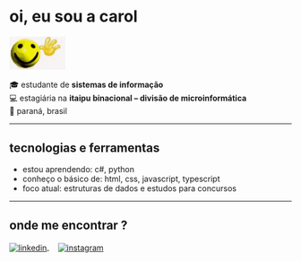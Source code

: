 # oi, eu sou a carol

<img src="https://github.com/carolprimila/carolprimila/raw/main/oioioioi.gif" width="100px">

🎓 estudante de **sistemas de informação**  
💻 estagiária na **itaipu binacional – divisão de microinformática**  
📍 paraná, brasil  

---

## tecnologias e ferramentas

- estou aprendendo: c#, python 
- conheço o básico de: html, css, javascript, typescript
- foco atual: estruturas de dados e estudos para concursos   

---
<!-- ## 📊 estatísticas do github 
![carol's github stats](https://github-readme-stats.vercel.app/api?username=carolprimila&show_icons=true&theme=dracula)  
![top langs](https://github-readme-stats.vercel.app/api/top-langs/?username=carolprimila&layout=compact&theme=dracula)

--- -->

## onde me encontrar ?

<a href="https://linkedin.com/in/carolineprimila" target="_blank">
  <img align="center" alt="linkedin" width="30px" src="https://cdn.jsdelivr.net/gh/devicons/devicon/icons/linkedin/linkedin-original.svg" />
</a>
&nbsp;&nbsp;&nbsp;
<a href="https://instagram.com/carolprimila" target="_blank">
  <img align="center" alt="instagram" width="30px" src="https://upload.wikimedia.org/wikipedia/commons/a/a5/Instagram_icon.png" />
</a>
